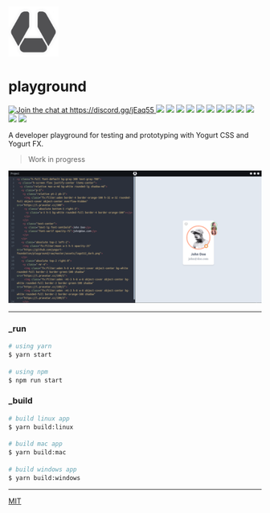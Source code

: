 <p align="left">
  <img src="assets/logo512_dark.png" width="100">
</p>

# playground

<p align="left">
  <a href="https://discord.gg/jEaq55" 
     target="_blank">
    <img title="Join the chat at https://discord.gg/jEaq55" 
         src="https://img.shields.io/badge/DISCORD-JOIN_CHANNEL_%E2%86%92-7289da.svg?style=flat">
  </a>
  <img src="https://badgen.net/github/release/yogurt-foundation/playground">
  <img src="https://badgen.net/github/releases/yogurt-foundation/playground">
  <img src="https://badgen.net/github/assets-dl/yogurt-foundation/playground">
  <img src="https://badgen.net/github/branches/yogurt-foundation/playground">
  <img src="https://badgen.net/github/forks/yogurt-foundation/playground">
  <img src="https://badgen.net/github/stars/yogurt-foundation/playground">
  <img src="https://badgen.net/github/watchers/yogurt-foundation/playground">
  <img src="https://badgen.net/github/tag/yogurt-foundation/playground">
  <img src="https://badgen.net/github/commits/yogurt-foundation/playground">
  <img src="https://badgen.net/github/last-commit/yogurt-foundation/playground">
  <img src="https://badgen.net/github/contributors/yogurt-foundation/playground">
  <img src="https://badgen.net/github/license/yogurt-foundation/playground">
</p>

A developer playground for testing and prototyping with Yogurt CSS and Yogurt FX.

> Work in progress

<p align="center">
  <img src="assets/screenshot_02.png" height="auto" width="auto">
</p>

---

### _run

```bash
# using yarn
$ yarn start

# using npm
$ npm run start
```

### _build

```bash
# build linux app
$ yarn build:linux

# build mac app
$ yarn build:mac

# build windows app
$ yarn build:windows
```

---

[MIT](https://github.com/yogurt-foundation/playground/blob/master/LICENSE)
